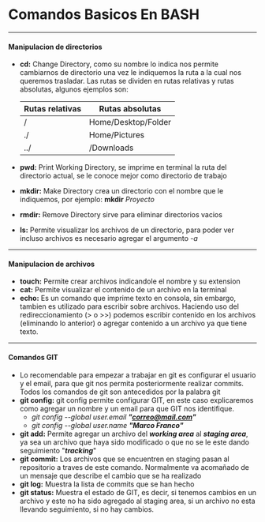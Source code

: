 # Comandos Basicos En BASH
---
#### Manipulacion de directorios
- **cd:** Change Directory, como su nombre lo indica nos permite cambiarnos de directorio una vez le indiquemos la ruta a la cual nos queremos trasladar.
Las rutas se dividen en rutas relativas y rutas absolutas, algunos ejemplos son:

    Rutas relativas | Rutas absolutas
    --------------- | ---------------
    / | Home/Desktop/Folder
    ./ | Home/Pictures
    ../ | /Downloads
- **pwd:** Print Working Directory, se imprime en terminal la ruta del directorio         actual, se le conoce mejor como directorio de trabajo
- **mkdir:** Make Directory crea un directorio con el nombre que le indiquemos, por     ejemplo: 
**mkdir** _Proyecto_
- **rmdir:** Remove Directory sirve para eliminar directorios vacios
- **ls:** Permite visualizar los archivos de un directorio, para poder ver incluso      archivos es necesario agregar el argumento _-a_ 
---
#### Manipulacion de archivos
- **touch:** Permite crear archivos indicandole el nombre y su extension
- **cat:** Permite visualizar el contenido de un archivo en la terminal
- **echo:** Es un comando que imprime texto en consola, sin embargo, tambien es         utilizado para escribir sobre archivos. Haciendo uso del redireccionamiento (> o >>) podemos escribir contenido en los archivos (eliminando lo anterior) o agregar contenido a un archivo ya que tiene texto.
---
#### Comandos GIT
- Lo recomendable para empezar a trabajar en git es configurar el usuario y el email, para que git nos permita posteriormente realizar commits. Todos los comandos de git son antecedidos por la palabra git
- **git config:** git config permite configurar GIT, en este caso explicaremos como     agregar un nombre y un email para que GIT nos identifique.
    - _git config --global user.email **"correo@mail.com"**_
    - _git config --global user.name **"Marco Franco"**_
- **git add:** Permite agregar un archivo del **_working area_** al **_staging area_**, ya sea un archivo que haya sido modificado o que no se le este dando seguimiento "**_tracking_**"
- **git commit:** Los archivos que se encuentren en staging pasan al repositorio a traves de este comando. Normalmente va acomañado de un mensaje que describe el cambio que se ha realizado
- **git  log:** Muestra la lista de commits que se han hecho
- **git status:** Muestra el estado de GIT, es decir, si tenemos cambios en un archivo y este no ha sido agregado al staging area, si un archivo no esta llevando seguimiento, si no hay cambios.
    